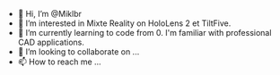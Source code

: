 - 👋 Hi, I’m @Miklbr
- 👀 I’m interested in Mixte Reality on HoloLens 2 et TiltFive.
- 🌱 I’m currently learning to code from 0. I'm familiar with professional CAD applications.
- 💞️ I’m looking to collaborate on ...
- 📫 How to reach me ...

<!---
Miklbr/Miklbr is a ✨ special ✨ repository because its `README.md` (this file) appears on your GitHub profile.
You can click the Preview link to take a look at your changes.
--->
